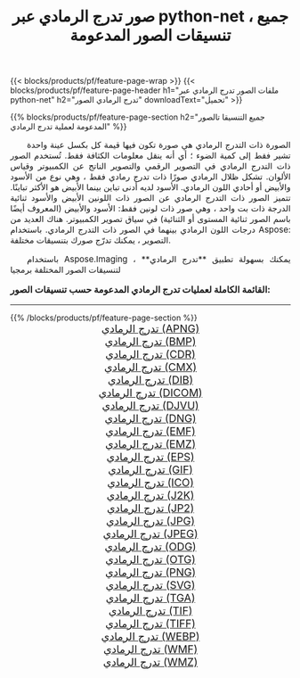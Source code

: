 ﻿---
title: صور تدرج الرمادي عبر python-net ، جميع تنسيقات الصور المدعومة 
weight: 3920
url: /ar/python-net/grayscale/ 
lang: ar
langdirlevel: 2
locales: zh-hans,ja,it,ru,de,es,fr,nl,id,lt,pl,pt,vi,tr,ko,zh-hant,ar,hi,th,sv,cs,uk,he
description: باستخدام Aspose.Imaging يمكنك بسهولة تدرج الرمادي الصور عبر python-net
---

{{< blocks/products/pf/feature-page-wrap >}}
{{< blocks/products/pf/feature-page-header h1="ملفات الصور تدرج الرمادي عبر python-net" h2="تدرج الرمادي الصور" downloadText="تحميل" >}}


{{% blocks/products/pf/feature-page-section  h2="جميع التنسيقا تالصور  المدعومة لعملية تدرج الرمادي" %}}
<p align="justify" style="text-indent:2em;font-size:15px;">
الصورة ذات التدرج الرمادي هي صورة تكون فيها قيمة كل بكسل عينة واحدة تشير فقط إلى كمية الضوء ؛ أي أنه ينقل معلومات الكثافة فقط. تُستخدم الصور ذات التدرج الرمادي في التصوير الرقمي والتصوير الناتج عن الكمبيوتر وقياس الألوان. تشكل ظلال الرمادي صورًا ذات تدرج رمادي فقط ، وهي نوع من الأسود والأبيض أو أحادي اللون الرمادي. الأسود لديه أدنى تباين بينما الأبيض هو الأكثر تباينًا. تتميز الصور ذات التدرج الرمادي عن الصور ذات اللونين الأبيض والأسود ثنائية الدرجة ذات بت واحد ، وهي صور ذات لونين فقط: الأسود والأبيض (المعروف أيضًا باسم الصور ثنائية المستوى أو الثنائية) في سياق تصوير الكمبيوتر. هناك العديد من درجات اللون الرمادي بينهما في الصور ذات التدرج الرمادي. باستخدام Aspose: التصوير ، يمكنك تدرّج صورك بتنسيقات مختلفة.
</p>
<p align="justify" style="text-indent:2em;font-size:15px;">
باستخدام Aspose.Imaging ، يمكنك بسهولة تطبيق **تدرج الرمادي** لتنسيقات الصور المختلفة برمجيا
</p>
<h3 style="margin-top:16px;">
القائمة الكاملة لعمليات تدرج الرمادي المدعومة حسب تنسيقات الصور:
</h3>
<hr/>
{{% /blocks/products/pf/feature-page-section %}}
<div class="container-fluid productfamilypage bg-gray">
    <div class="convertypes bg-gray agp-content section">
        <div class="container">
		<div class="row other-converters" style="gap: 10px;font-size: 19px;text-align:center;">
		    <div class='col-md-3 other-converter remove-lp remove-rp'><a href="/imaging/ar/python-net/grayscale/apng/" style="padding:15px;">تدرج الرمادي (APNG)</a></div><div class='col-md-3 other-converter remove-lp remove-rp'><a href="/imaging/ar/python-net/grayscale/bmp/" style="padding:15px;">تدرج الرمادي (BMP)</a></div><div class='col-md-3 other-converter remove-lp remove-rp'><a href="/imaging/ar/python-net/grayscale/cdr/" style="padding:15px;">تدرج الرمادي (CDR)</a></div><div class='col-md-3 other-converter remove-lp remove-rp'><a href="/imaging/ar/python-net/grayscale/cmx/" style="padding:15px;">تدرج الرمادي (CMX)</a></div><div class='col-md-3 other-converter remove-lp remove-rp'><a href="/imaging/ar/python-net/grayscale/dib/" style="padding:15px;">تدرج الرمادي (DIB)</a></div><div class='col-md-3 other-converter remove-lp remove-rp'><a href="/imaging/ar/python-net/grayscale/dicom/" style="padding:15px;">تدرج الرمادي (DICOM)</a></div><div class='col-md-3 other-converter remove-lp remove-rp'><a href="/imaging/ar/python-net/grayscale/djvu/" style="padding:15px;">تدرج الرمادي (DJVU)</a></div><div class='col-md-3 other-converter remove-lp remove-rp'><a href="/imaging/ar/python-net/grayscale/dng/" style="padding:15px;">تدرج الرمادي (DNG)</a></div><div class='col-md-3 other-converter remove-lp remove-rp'><a href="/imaging/ar/python-net/grayscale/emf/" style="padding:15px;">تدرج الرمادي (EMF)</a></div><div class='col-md-3 other-converter remove-lp remove-rp'><a href="/imaging/ar/python-net/grayscale/emz/" style="padding:15px;">تدرج الرمادي (EMZ)</a></div><div class='col-md-3 other-converter remove-lp remove-rp'><a href="/imaging/ar/python-net/grayscale/eps/" style="padding:15px;">تدرج الرمادي (EPS)</a></div><div class='col-md-3 other-converter remove-lp remove-rp'><a href="/imaging/ar/python-net/grayscale/gif/" style="padding:15px;">تدرج الرمادي (GIF)</a></div><div class='col-md-3 other-converter remove-lp remove-rp'><a href="/imaging/ar/python-net/grayscale/ico/" style="padding:15px;">تدرج الرمادي (ICO)</a></div><div class='col-md-3 other-converter remove-lp remove-rp'><a href="/imaging/ar/python-net/grayscale/j2k/" style="padding:15px;">تدرج الرمادي (J2K)</a></div><div class='col-md-3 other-converter remove-lp remove-rp'><a href="/imaging/ar/python-net/grayscale/jp2/" style="padding:15px;">تدرج الرمادي (JP2)</a></div><div class='col-md-3 other-converter remove-lp remove-rp'><a href="/imaging/ar/python-net/grayscale/jpg/" style="padding:15px;">تدرج الرمادي (JPG)</a></div><div class='col-md-3 other-converter remove-lp remove-rp'><a href="/imaging/ar/python-net/grayscale/jpeg/" style="padding:15px;">تدرج الرمادي (JPEG)</a></div><div class='col-md-3 other-converter remove-lp remove-rp'><a href="/imaging/ar/python-net/grayscale/odg/" style="padding:15px;">تدرج الرمادي (ODG)</a></div><div class='col-md-3 other-converter remove-lp remove-rp'><a href="/imaging/ar/python-net/grayscale/otg/" style="padding:15px;">تدرج الرمادي (OTG)</a></div><div class='col-md-3 other-converter remove-lp remove-rp'><a href="/imaging/ar/python-net/grayscale/png/" style="padding:15px;">تدرج الرمادي (PNG)</a></div><div class='col-md-3 other-converter remove-lp remove-rp'><a href="/imaging/ar/python-net/grayscale/svg/" style="padding:15px;">تدرج الرمادي (SVG)</a></div><div class='col-md-3 other-converter remove-lp remove-rp'><a href="/imaging/ar/python-net/grayscale/tga/" style="padding:15px;">تدرج الرمادي (TGA)</a></div><div class='col-md-3 other-converter remove-lp remove-rp'><a href="/imaging/ar/python-net/grayscale/tif/" style="padding:15px;">تدرج الرمادي (TIF)</a></div><div class='col-md-3 other-converter remove-lp remove-rp'><a href="/imaging/ar/python-net/grayscale/tiff/" style="padding:15px;">تدرج الرمادي (TIFF)</a></div><div class='col-md-3 other-converter remove-lp remove-rp'><a href="/imaging/ar/python-net/grayscale/webp/" style="padding:15px;">تدرج الرمادي (WEBP)</a></div><div class='col-md-3 other-converter remove-lp remove-rp'><a href="/imaging/ar/python-net/grayscale/wmf/" style="padding:15px;">تدرج الرمادي (WMF)</a></div><div class='col-md-3 other-converter remove-lp remove-rp'><a href="/imaging/ar/python-net/grayscale/wmz/" style="padding:15px;">تدرج الرمادي (WMZ)</a></div>
                </div>
        </div>
    </div>
</div>
<br/>
